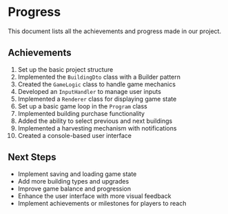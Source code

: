 # Progress

This document lists all the achievements and progress made in our project.

## Achievements

1. Set up the basic project structure
2. Implemented the `BuildingDto` class with a Builder pattern
3. Created the `GameLogic` class to handle game mechanics
4. Developed an `InputHandler` to manage user inputs
5. Implemented a `Renderer` class for displaying game state
6. Set up a basic game loop in the `Program` class
7. Implemented building purchase functionality
8. Added the ability to select previous and next buildings
9. Implemented a harvesting mechanism with notifications
10. Created a console-based user interface

## Next Steps

- Implement saving and loading game state
- Add more building types and upgrades
- Improve game balance and progression
- Enhance the user interface with more visual feedback
- Implement achievements or milestones for players to reach
